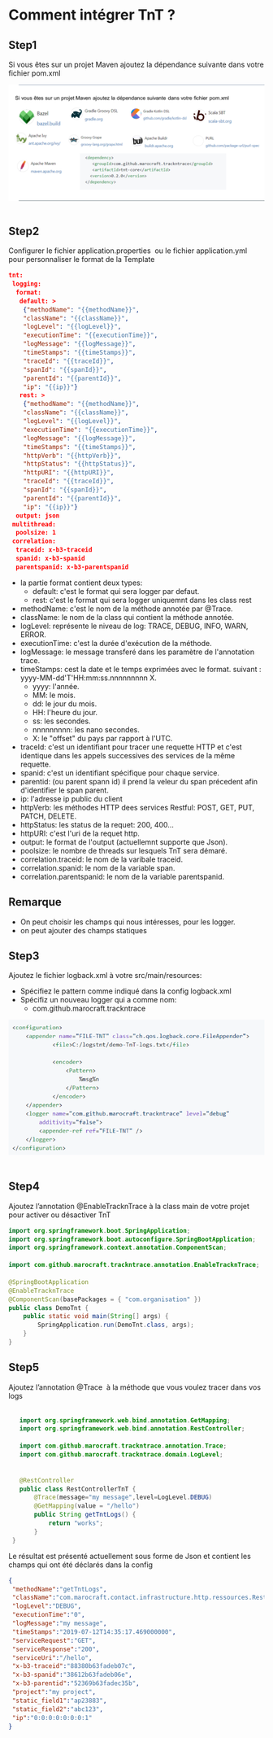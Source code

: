 # Comment intégrer TnT ?

## Step1

Si vous êtes sur un projet Maven ajoutez la dépendance suivante dans votre fichier pom.xml

<img src="../images/tnt-dep.jpg"
     alt="Markdown Monster icon"
     style="float: left; margin-right: 10px;" >&nbsp;

## Step2

Configurer le fichier application.properties  ou le fichier application.yml pour personnaliser le format de la Template

```json
tnt:
 logging:
  format:
   default: >
    {"methodName": "{{methodName}}",
    "className": "{{className}}",
    "logLevel": "{{logLevel}}",
    "executionTime": "{{executionTime}}",
    "logMessage": "{{logMessage}}",
    "timeStamps": "{{timeStamps}}",
    "traceId": "{{traceId}}",
    "spanId": "{{spanId}}",
    "parentId": "{{parentId}}",
    "ip": "{{ip}}"}
   rest: >
    {"methodName": "{{methodName}}",
    "className": "{{className}}",
    "logLevel": "{{logLevel}}",
    "executionTime": "{{executionTime}}",
    "logMessage": "{{logMessage}}",
    "timeStamps": "{{timeStamps}}",
    "httpVerb": "{{httpVerb}}",
    "httpStatus": "{{httpStatus}}",
    "httpURI": "{{httpURI}}",
    "traceId": "{{traceId}}",
    "spanId": "{{spanId}}",
    "parentId": "{{parentId}}",
    "ip": "{{ip}}"}
  output: json
 multithread:
  poolsize: 1
 correlation:
  traceid: x-b3-traceid
  spanid: x-b3-spanid
  parentspanid: x-b3-parentspanid
```

- la partie format contient deux types:
  - default: c'est le format qui sera logger par defaut.
  - rest: c'est le format qui sera logger uniquemnt dans les class rest
- methodName: c'est le nom de la méthode annotée par @Trace.
- className: le nom de la class qui contient la méthode annotée.
- logLevel: représente le niveau de log: TRACE, DEBUG, INFO, WARN, ERROR.
- executionTime: c'est la durée d'exécution de la méthode.
- logMessage: le message transferé dans les paramètre de l'annotation trace.
- timeStamps: cest la date et le temps exprimées avec le format. suivant : yyyy-MM-dd'T'HH:mm:ss.nnnnnnnnn X.
  - yyyy: l'année.
  - MM: le mois.
  - dd: le jour du mois.
  - HH: l'heure du jour.
  - ss: les secondes.
  - nnnnnnnnn: les nano secondes.
  - X: le "offset" du pays par rapport à l'UTC.
- traceId: c'est un identifiant pour tracer une requette HTTP et c'est identique dans les appels successives des services de la même requette.
- spanid: c'est un identifiant spécifique pour chaque service.
- parentid: (ou parent spann id) il prend la veleur du span précedent afin d'identifier le span parent.
- ip: l'adresse ip public du client
- httpVerb: les méthodes HTTP dees services Restful: POST, GET, PUT, PATCH, DELETE.
- httpStatus: les status de la requet: 200, 400...
- httpURI: c'est l'uri de la requet http.
- output: le format de l'output (actuellemnt supporte que Json).
- poolsize: le nombre de threads sur lesquels TnT sera démaré.
- correlation.traceid: le nom de la varibale traceid.
- correlation.spanid: le nom de la variable span.
- correlation.parentspanid: le nom de la variable parentspanid.

## Remarque

- On peut choisir les champs qui nous intéresses, pour les logger.
- on peut ajouter des champs statiques

## Step3

Ajoutez le fichier logback.xml à votre src/main/resources:

- Spécifiez le pattern comme indiqué dans la config logback.xml
- Spécifiz un nouveau logger qui a comme nom:
  - com.github.marocraft.trackntrace

<img src="../images/config-logger.png"
     alt="Markdown Monster icon"
    >&nbsp;

## Step4

Ajoutez l’annotation @EnableTracknTrace à la class main de votre projet pour activer ou désactiver TnT

```java
import org.springframework.boot.SpringApplication;
import org.springframework.boot.autoconfigure.SpringBootApplication;
import org.springframework.context.annotation.ComponentScan;

import com.github.marocraft.trackntrace.annotation.EnableTracknTrace;

@SpringBootApplication
@EnableTracknTrace
@ComponentScan(basePackages = { "com.organisation" })
public class DemoTnt {
    public static void main(String[] args) {
        SpringApplication.run(DemoTnt.class, args);
    }
}
```

## Step5

Ajoutez l’annotation @Trace  à la méthode que vous voulez tracer dans vos logs

 ``` java

    import org.springframework.web.bind.annotation.GetMapping;
    import org.springframework.web.bind.annotation.RestController;

    import com.github.marocraft.trackntrace.annotation.Trace;
    import com.github.marocraft.trackntrace.domain.LogLevel;


    @RestController
    public class RestControllerTnT {
        @Trace(message="my message",level=LogLevel.DEBUG)
        @GetMapping(value = "/hello")
        public String getTntLogs() {
            return "works";
        }
  }
```

Le résultat est présenté actuellement sous forme de Json et contient les champs qui ont été déclarés dans la config

  ```json
  {
   "methodName":"getTntLogs",
   "className":"com.marocraft.contact.infrastructure.http.ressources.RestControllerTnT",
   "logLevel":"DEBUG",
   "executionTime":"0",
   "logMessage":"my message",
   "timeStamps":"2019-07-12T14:35:17.469000000",
   "serviceRequest":"GET",
   "serviceResponse":"200",
   "serviceUri":"/hello",
   "x-b3-traceid":"88380b63fadeb07c",
   "x-b3-spanid":"38612b63fadeb06e",
   "x-b3-parentid":"52369b63fadec35b",
   "project":"my project",
   "static_field1":"ap23883",
   "static_field2":"abc123",
   "ip":"0:0:0:0:0:0:0:1"
}
  ```
